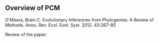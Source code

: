 ## Overview of PCM 

O'Meara, Brain C. Evolutionary Inferences from Phylogenies: A Review of Methods. Annu. Rev. Ecol. Evol. Syst. 2012. 43:267–85

Review of the paper:
